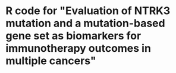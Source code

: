# R code for "Evaluation of NTRK3 mutation and a mutation-based gene set as biomarkers for immunotherapy outcomes in multiple cancers"
